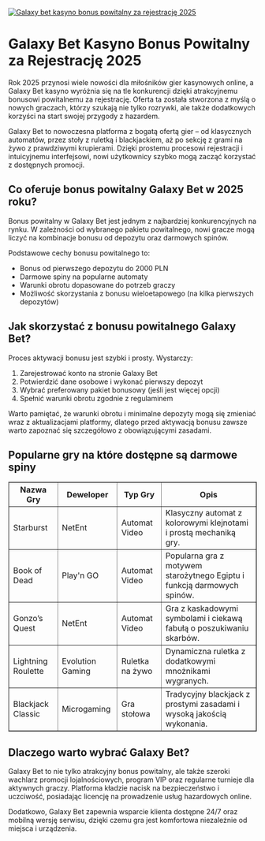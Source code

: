 [![Galaxy bet kasyno bonus powitalny za rejestrację 2025](https://123-caf.pages.dev/gitsignup.png)](https://vrmoo.ru/Bt82HjjY)

<h1>Galaxy Bet Kasyno Bonus Powitalny za Rejestrację 2025</h1> <p>Rok 2025 przynosi wiele nowości dla miłośników gier kasynowych online, a Galaxy Bet kasyno wyróżnia się na tle konkurencji dzięki atrakcyjnemu bonusowi powitalnemu za rejestrację. Oferta ta została stworzona z myślą o nowych graczach, którzy szukają nie tylko rozrywki, ale także dodatkowych korzyści na start swojej przygody z hazardem.</p> <p>Galaxy Bet to nowoczesna platforma z bogatą ofertą gier – od klasycznych automatów, przez stoły z ruletką i blackjackiem, aż po sekcję z grami na żywo z prawdziwymi krupierami. Dzięki prostemu procesowi rejestracji i intuicyjnemu interfejsowi, nowi użytkownicy szybko mogą zacząć korzystać z dostępnych promocji.</p>  <h2>Co oferuje bonus powitalny Galaxy Bet w 2025 roku?</h2> <p>Bonus powitalny w Galaxy Bet jest jednym z najbardziej konkurencyjnych na rynku. W zależności od wybranego pakietu powitalnego, nowi gracze mogą liczyć na kombinacje bonusu od depozytu oraz darmowych spinów.</p> <p>Podstawowe cechy bonusu powitalnego to:</p> <ul>   <li>Bonus od pierwszego depozytu do 2000 PLN</li>   <li>Darmowe spiny na popularne automaty</li>   <li>Warunki obrotu dopasowane do potrzeb graczy</li>   <li>Możliwość skorzystania z bonusu wieloetapowego (na kilka pierwszych depozytów)</li> </ul>  <h2>Jak skorzystać z bonusu powitalnego Galaxy Bet?</h2> <p>Proces aktywacji bonusu jest szybki i prosty. Wystarczy:</p> <ol>   <li>Zarejestrować konto na stronie Galaxy Bet</li>   <li>Potwierdzić dane osobowe i wykonać pierwszy depozyt</li>   <li>Wybrać preferowany pakiet bonusowy (jeśli jest więcej opcji)</li>   <li>Spełnić warunki obrotu zgodnie z regulaminem</li> </ol> <p>Warto pamiętać, że warunki obrotu i minimalne depozyty mogą się zmieniać wraz z aktualizacjami platformy, dlatego przed aktywacją bonusu zawsze warto zapoznać się szczegółowo z obowiązującymi zasadami.</p>  <h2>Popularne gry na które dostępne są darmowe spiny</h2> <table border="1" cellpadding="8" cellspacing="0">   <thead>     <tr>       <th>Nazwa Gry</th>       <th>Deweloper</th>       <th>Typ Gry</th>       <th>Opis</th>     </tr>   </thead>   <tbody>     <tr>       <td>Starburst</td>       <td>NetEnt</td>       <td>Automat Video</td>       <td>Klasyczny automat z kolorowymi klejnotami i prostą mechaniką gry.</td>     </tr>     <tr>       <td>Book of Dead</td>       <td>Play'n GO</td>       <td>Automat Video</td>       <td>Popularna gra z motywem starożytnego Egiptu i funkcją darmowych spinów.</td>     </tr>     <tr>       <td>Gonzo’s Quest</td>       <td>NetEnt</td>       <td>Automat Video</td>       <td>Gra z kaskadowymi symbolami i ciekawą fabułą o poszukiwaniu skarbów.</td>     </tr>     <tr>       <td>Lightning Roulette</td>       <td>Evolution Gaming</td>       <td>Ruletka na żywo</td>       <td>Dynamiczna ruletka z dodatkowymi mnożnikami wygranych.</td>     </tr>     <tr>       <td>Blackjack Classic</td>       <td>Microgaming</td>       <td>Gra stołowa</td>       <td>Tradycyjny blackjack z prostymi zasadami i wysoką jakością wykonania.</td>     </tr>   </tbody> </table>  <h2>Dlaczego warto wybrać Galaxy Bet?</h2> <p>Galaxy Bet to nie tylko atrakcyjny bonus powitalny, ale także szeroki wachlarz promocji lojalnościowych, program VIP oraz regularne turnieje dla aktywnych graczy. Platforma kładzie nacisk na bezpieczeństwo i uczciwość, posiadając licencję na prowadzenie usług hazardowych online.</p> <p>Dodatkowo, Galaxy Bet zapewnia wsparcie klienta dostępne 24/7 oraz mobilną wersję serwisu, dzięki czemu gra jest komfortowa niezależnie od miejsca i urządzenia.</p>